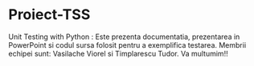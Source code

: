 # Proiect-TSS
Unit Testing with Python :
Este prezenta documentatia, prezentarea in PowerPoint si codul sursa folosit pentru a exemplifica testarea.
Membrii echipei sunt: Vasilache Viorel si Timplarescu Tudor.
Va multumim!!
